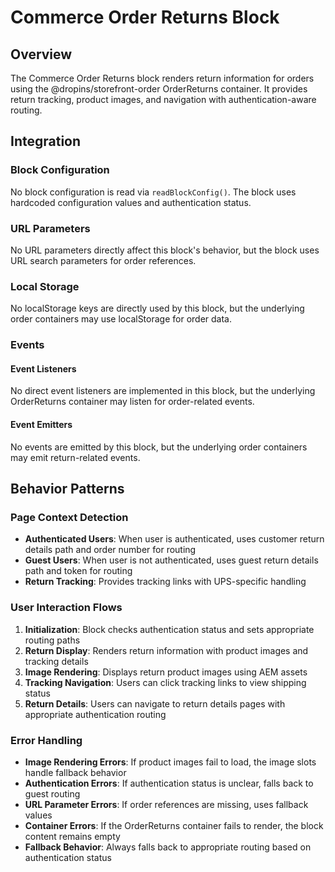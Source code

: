 # Commerce Order Returns Block

## Overview

The Commerce Order Returns block renders return information for orders using the @dropins/storefront-order OrderReturns container. It provides return tracking, product images, and navigation with authentication-aware routing.

## Integration

### Block Configuration

No block configuration is read via `readBlockConfig()`. The block uses hardcoded configuration values and authentication status.

### URL Parameters

No URL parameters directly affect this block's behavior, but the block uses URL search parameters for order references.

### Local Storage

No localStorage keys are directly used by this block, but the underlying order containers may use localStorage for order data.

### Events

#### Event Listeners

No direct event listeners are implemented in this block, but the underlying OrderReturns container may listen for order-related events.

#### Event Emitters

No events are emitted by this block, but the underlying order containers may emit return-related events.

## Behavior Patterns

### Page Context Detection

- **Authenticated Users**: When user is authenticated, uses customer return details path and order number for routing
- **Guest Users**: When user is not authenticated, uses guest return details path and token for routing
- **Return Tracking**: Provides tracking links with UPS-specific handling

### User Interaction Flows

1. **Initialization**: Block checks authentication status and sets appropriate routing paths
2. **Return Display**: Renders return information with product images and tracking details
3. **Image Rendering**: Displays return product images using AEM assets
4. **Tracking Navigation**: Users can click tracking links to view shipping status
5. **Return Details**: Users can navigate to return details pages with appropriate authentication routing

### Error Handling

- **Image Rendering Errors**: If product images fail to load, the image slots handle fallback behavior
- **Authentication Errors**: If authentication status is unclear, falls back to guest routing
- **URL Parameter Errors**: If order references are missing, uses fallback values
- **Container Errors**: If the OrderReturns container fails to render, the block content remains empty
- **Fallback Behavior**: Always falls back to appropriate routing based on authentication status
